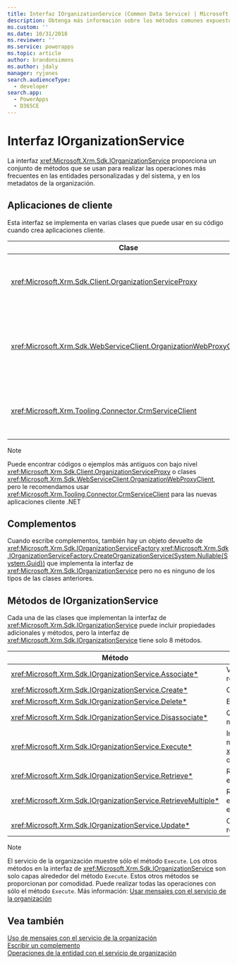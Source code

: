 ```yaml
---
title: Interfaz IOrganizationService (Common Data Service) | Microsoft Docs
description: Obtenga más información sobre los métodos comunes expuestos para realizar operaciones de datos con Common Data Service.
ms.custom: ''
ms.date: 10/31/2018
ms.reviewer: ''
ms.service: powerapps
ms.topic: article
author: brandonsimons
ms.author: jdaly
manager: ryjones
search.audienceType:
  - developer
search.app:
  - PowerApps
  - D365CE
---
```

# <a name="iorganizationservice-interface"></a>Interfaz IOrganizationService

La interfaz <xref:Microsoft.Xrm.Sdk.IOrganizationService> proporciona un conjunto de métodos que se usan para realizar las operaciones más frecuentes en las entidades personalizadas y del sistema, y en los metadatos de la organización.

## <a name="client-applications"></a>Aplicaciones de cliente

Esta interfaz se implementa en varias clases que puede usar en su código cuando crea aplicaciones cliente.

|Clase|Descripción|
|--|--|
|<xref:Microsoft.Xrm.Sdk.Client.OrganizationServiceProxy>|Ésta es la clase de bajo nivel original que usa WCF y el extremo de SOAP |
|<xref:Microsoft.Xrm.Sdk.WebServiceClient.OrganizationWebProxyClient>|Esta clase de bajo nivel se creó para habilitar la autenticación de OAuth al extremo de SOAP|
|<xref:Microsoft.Xrm.Tooling.Connector.CrmServiceClient>|Esta es la clase que debe usar al crear las aplicaciones cliente .NET. |

> [!NOTE]
> Puede encontrar códigos o ejemplos más antiguos con bajo nivel <xref:Microsoft.Xrm.Sdk.Client.OrganizationServiceProxy> o clases <xref:Microsoft.Xrm.Sdk.WebServiceClient.OrganizationWebProxyClient>, pero le recomendamos usar <xref:Microsoft.Xrm.Tooling.Connector.CrmServiceClient> para las nuevas aplicaciones cliente .NET

## <a name="plug-ins"></a>Complementos

Cuando escribe complementos, también hay un objeto devuelto de <xref:Microsoft.Xrm.Sdk.IOrganizationServiceFactory>.<xref:Microsoft.Xrm.Sdk.IOrganizationServiceFactory.CreateOrganizationService(System.Nullable{System.Guid})> que implementa la interfaz de <xref:Microsoft.Xrm.Sdk.IOrganizationService> pero no es ninguno de los tipos de las clases anteriores.

## <a name="iorganizationservice-methods"></a>Métodos de IOrganizationService

Cada una de las clases que implementan la interfaz de <xref:Microsoft.Xrm.Sdk.IOrganizationService> puede incluir propiedades adicionales y métodos, pero la interfaz de <xref:Microsoft.Xrm.Sdk.IOrganizationService> tiene solo 8 métodos.


|Método  |Descripción  |
|---------|---------|
|<xref:Microsoft.Xrm.Sdk.IOrganizationService.Associate*>|Vincule dos entidades mediante una relación entre entidades|
|<xref:Microsoft.Xrm.Sdk.IOrganizationService.Create*>|Cree un registro de entidad.|
|<xref:Microsoft.Xrm.Sdk.IOrganizationService.Delete*>|Elimine un registro de entidad|
|<xref:Microsoft.Xrm.Sdk.IOrganizationService.Disassociate*>|Quite el vínculo entre dos entidades mediante una relación entre entidades|
|<xref:Microsoft.Xrm.Sdk.IOrganizationService.Execute*>|Invoque una operación definida como mensaje pasando una instancia de una <xref:Microsoft.Xrm.Sdk.OrganizationRequest> o una clase derivada de ella.|
|<xref:Microsoft.Xrm.Sdk.IOrganizationService.Retrieve*>|Recupere una instancia de un registro de entidad.|
|<xref:Microsoft.Xrm.Sdk.IOrganizationService.RetrieveMultiple*>|Recupere una colección de registros de entidad que cumpla con los criterios establecidos en una consulta.|
|<xref:Microsoft.Xrm.Sdk.IOrganizationService.Update*>|Cambie los valores de atributo de un registro de entidad.|

> [!NOTE]
> El servicio de la organización muestre sólo el método `Execute`. Los otros métodos en la interfaz de <xref:Microsoft.Xrm.Sdk.IOrganizationService> son solo capas alrededor del método `Execute`. Estos otros métodos se proporcionan por comodidad. Puede realizar todas las operaciones con sólo el método `Execute`. Más información: [Usar mensajes con el servicio de la organización](use-messages.md)

## <a name="see-also"></a>Vea también

[Uso de mensajes con el servicio de la organización](use-messages.md)<br />
[Escribir un complemento](../write-plug-in.md)<br />
[Operaciones de la entidad con el servicio de organización](entity-operations.md)